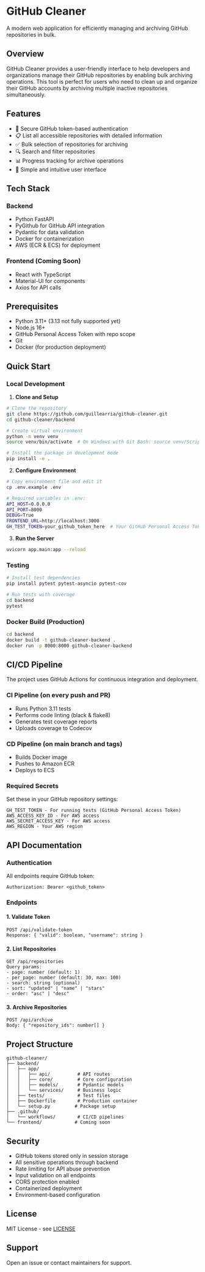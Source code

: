 # GitHub Cleaner

A modern web application for efficiently managing and archiving GitHub repositories in bulk.

## Overview

GitHub Cleaner provides a user-friendly interface to help developers and organizations manage their GitHub repositories by enabling bulk archiving operations. This tool is perfect for users who need to clean up and organize their GitHub accounts by archiving multiple inactive repositories simultaneously.

## Features

- 🔐 Secure GitHub token-based authentication
- 📋 List all accessible repositories with detailed information
- ✅ Bulk selection of repositories for archiving
- 🔍 Search and filter repositories
- 📊 Progress tracking for archive operations
- 🎯 Simple and intuitive user interface

## Tech Stack

### Backend
- Python FastAPI
- PyGithub for GitHub API integration
- Pydantic for data validation
- Docker for containerization
- AWS (ECR & ECS) for deployment

### Frontend (Coming Soon)
- React with TypeScript
- Material-UI for components
- Axios for API calls

## Prerequisites

- Python 3.11+ (3.13 not fully supported yet)
- Node.js 16+
- GitHub Personal Access Token with repo scope
- Git
- Docker (for production deployment)

## Quick Start

### Local Development

1. **Clone and Setup**
```bash
# Clone the repository
git clone https://github.com/guillearria/github-cleaner.git
cd github-cleaner/backend

# Create virtual environment
python -m venv venv
source venv/bin/activate  # On Windows with Git Bash: source venv/Scripts/activate

# Install the package in development mode
pip install -e .
```

2. **Configure Environment**
```bash
# Copy environment file and edit it
cp .env.example .env

# Required variables in .env:
API_HOST=0.0.0.0
API_PORT=8000
DEBUG=True
FRONTEND_URL=http://localhost:3000
GH_TEST_TOKEN=your_github_token_here  # Your GitHub Personal Access Token
```

3. **Run the Server**
```bash
uvicorn app.main:app --reload
```

### Testing

```bash
# Install test dependencies
pip install pytest pytest-asyncio pytest-cov

# Run tests with coverage
cd backend
pytest
```

### Docker Build (Production)

```bash
cd backend
docker build -t github-cleaner-backend .
docker run -p 8000:8000 github-cleaner-backend
```

## CI/CD Pipeline

The project uses GitHub Actions for continuous integration and deployment.

### CI Pipeline (on every push and PR)
- Runs Python 3.11 tests
- Performs code linting (black & flake8)
- Generates test coverage reports
- Uploads coverage to Codecov

### CD Pipeline (on main branch and tags)
- Builds Docker image
- Pushes to Amazon ECR
- Deploys to ECS

### Required Secrets
Set these in your GitHub repository settings:
```
GH_TEST_TOKEN - For running tests (GitHub Personal Access Token)
AWS_ACCESS_KEY_ID - For AWS access
AWS_SECRET_ACCESS_KEY - For AWS access
AWS_REGION - Your AWS region
```

## API Documentation

### Authentication
All endpoints require GitHub token:
```
Authorization: Bearer <github_token>
```

### Endpoints

#### 1. Validate Token
```
POST /api/validate-token
Response: { "valid": boolean, "username": string }
```

#### 2. List Repositories
```
GET /api/repositories
Query params:
- page: number (default: 1)
- per_page: number (default: 30, max: 100)
- search: string (optional)
- sort: "updated" | "name" | "stars"
- order: "asc" | "desc"
```

#### 3. Archive Repositories
```
POST /api/archive
Body: { "repository_ids": number[] }
```

## Project Structure
```
github-cleaner/
├── backend/
│   ├── app/
│   │   ├── api/          # API routes
│   │   ├── core/         # Core configuration
│   │   ├── models/       # Pydantic models
│   │   └── services/     # Business logic
│   ├── tests/            # Test files
│   ├── Dockerfile        # Production container
│   └── setup.py         # Package setup
├── .github/
│   └── workflows/        # CI/CD pipelines
└── frontend/            # Coming soon
```

## Security

- GitHub tokens stored only in session storage
- All sensitive operations through backend
- Rate limiting for API abuse prevention
- Input validation on all endpoints
- CORS protection enabled
- Containerized deployment
- Environment-based configuration

## License

MIT License - see [LICENSE](LICENSE)

## Support

Open an issue or contact maintainers for support.
